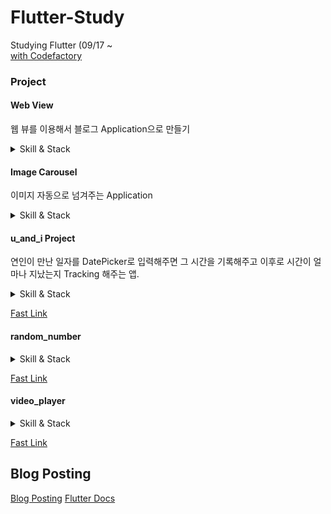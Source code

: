 # Flutter-Study
Studying Flutter (09/17 ~<br>
[with Codefactory](https://www.inflearn.com/users/@codefactory)

### Project 
#### Web View 
웹 뷰를 이용해서 블로그 Application으로 만들기
<details>
<summary>Skill & Stack</summary>
<div markdown="1">
  
##### Stack & Skill <br>
- Web View<br>
- AppBar <br>
- pub.dev(open source project 활용법)<br><br>

[main](https://github.com/rookedsysc/Flutter-Study/blob/main/flutterProject/web_view/lib/main.dart)
</div>
</details>

#### Image Carousel
이미지 자동으로 넘겨주는 Application

<details>
<summary>Skill & Stack</summary>
<div markdown="1">

##### Stack & Skills <br>
- PageView (터치로 좌, 우 스크롤 가능하도록)<br>
- Timer (특정 기간마다 지정 함수 실행)<br>
- StatefulWidget<br>
- Life Cycle<br>
- controller<br>
- System Chrome<br><br>
  
[main](https://github.com/rookedsysc/Flutter-Study/blob/main/flutterProject/image_carousel/lib/main.dart)
</div>
</details>

#### u_and_i Project
연인이 만난 일자를 DatePicker로 입력해주면 그 시간을 기록해주고 이후로 시간이 얼마나 지났는지 Tracking 해주는 앱.

<details>
<summary>Skill & Stack</summary>
<div markdown="1">

##### Stack & Skills <br>
- Font 적용<br>
- DatePicker <br>
- 날짜 다루기<br>
- 테마 적용하기<br>
- 최상위 class에서 data 정렬 <br>
- Theme 설정해서 main에서 UI 관리하기<br>
- .of(context) constructor의 의미 <br>
<br>
</div>
</details>

[Fast Link](https://github.com/rookedsysc/Flutter-Study/tree/main/Project/u_and_i/lib)

#### random_number

<details>
<summary>Skill & Stack</summary>
<div markdown="1">

##### Stack & Skills <br>
- Navigation <br>
- Button<br>
- Slider<br>
- 난수생성 (Random Number)<br>
- Padding Widget<br>
<br>
</div>
</details>

[Fast Link](https://github.com/rookedsysc/Flutter-Study/tree/main/Project/random_number_generator/lib)

#### video_player

<details>
<summary>Skill & Stack</summary>
<div markdown="1">

##### Stack & Skills <br>
- Video Player 플러그인 <br>
- image_Picker 플러그인 <br>
- Stack 위젯 <br>
- AspectRatio 위젯 <br>
- gradient <br>
- Aspect Ratio(화면 비율)<br>
- Opacity(투명도)<br>
- didUpdateWidget<br>
<br>
</div>
</details>

[Fast Link](https://github.com/rookedsysc/Flutter-Study/tree/main/Project/video_player_mypj/lib)

## Blog Posting
[Blog Posting](http://rookedsysc.github.io/flutter/DartGrammar/)
[Flutter Docs](http://lokigem.github.io/docs/)
